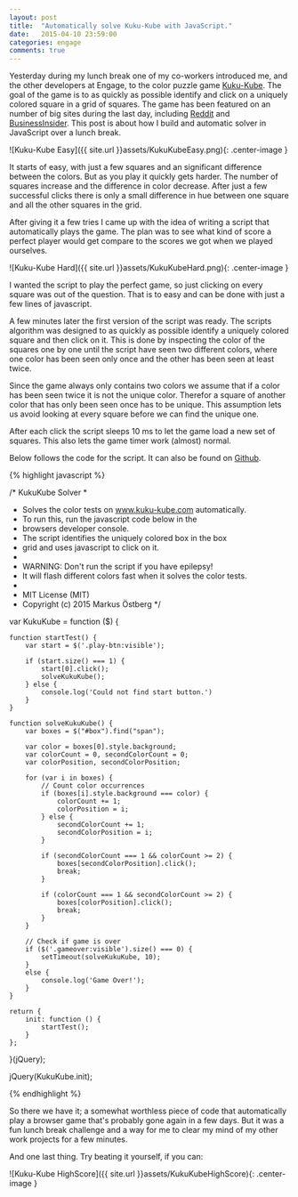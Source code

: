 ```yaml
---
layout: post
title:  "Automatically solve Kuku-Kube with JavaScript."
date:   2015-04-10 23:59:00
categories: engage
comments: true
---
```


Yesterday during my lunch break one of my co-workers introduced me, and the other developers at Engage, to the color puzzle game [Kuku-Kube](http://www.kuku-kube.com/). The goal of the game is to as quickly as possible identify and click on a uniquely colored square in a grid of squares. The game has been featured on an number of big sites during the last day, including [Reddit](http://www.reddit.com/r/InternetIsBeautiful/comments/31xz0w/test_your_color_perception/) and [BusinessInsider](http://www.businessinsider.com/what-is-kukukube-2015-4). This post is about how I build and automatic solver in JavaScript over a lunch break.

![Kuku-Kube Easy]({{ site.url }}assets/KukuKubeEasy.png){: .center-image }

It starts of easy, with just a few squares and an significant difference between the colors. But as you play it quickly gets harder. The number of squares increase and the difference in color decrease. After just a few successful clicks there is only a small difference in hue between one square and all the other squares in the grid.

After giving it a few tries I came up with the idea of writing a script that automatically plays the game. The plan was to see what kind of score a perfect player would get compare to the scores we got when we played ourselves.

![Kuku-Kube Hard]({{ site.url }}assets/KukuKubeHard.png){: .center-image }

I wanted the script to play the perfect game, so just clicking on every square was out of the question. That is to easy and can be done with just a few lines of javascript.

A few minutes later the first version of the script was ready. The scripts algorithm was designed to as quickly as possible identify a uniquely colored square and then click on it. This is done by inspecting the color of the squares one by one until the script have seen two different colors, where one color has been seen only once and the other has been seen at least twice.

Since the game always only contains two colors we assume that if a color has been seen twice it is not the unique color. Therefor a square of another color that has only been seen once has to be unique. This assumption lets us avoid looking at every square before we can find the unique one.

After each click the script sleeps 10 ms to let the game load a new set of squares. This also lets the game timer work (almost) normal.

Below follows the code for the script. It can also be found on [Github](https://gist.github.com/markusos/bd58f2ee6abc2e4010cb).

{% highlight javascript %}

/* KukuKube Solver
 *
 * Solves the color tests on www.kuku-kube.com automatically.
 * To run this, run the javascript code below in the
 * browsers developer console.
 * The script identifies the uniquely colored box in the box  
 * grid and uses javascript to click on it.
 *
 * WARNING: Don't run the script if you have epilepsy!
 *  It will flash different colors fast when it solves the color tests.
 *
 * MIT License (MIT)
 * Copyright (c) 2015 Markus Östberg
 */

var KukuKube = function ($) {

    function startTest() {
        var start = $('.play-btn:visible');

        if (start.size() === 1) {
            start[0].click();
            solveKukuKube();
        } else {
            console.log('Could not find start button.')
        }
    }

    function solveKukuKube() {
        var boxes = $("#box").find("span");

        var color = boxes[0].style.background;
        var colorCount = 0, secondColorCount = 0;
        var colorPosition, secondColorPosition;

        for (var i in boxes) {
            // Count color occurrences
            if (boxes[i].style.background === color) {
                colorCount += 1;
                colorPosition = i;
            } else {
                secondColorCount += 1;
                secondColorPosition = i;
            }

            if (secondColorCount === 1 && colorCount >= 2) {
                boxes[secondColorPosition].click();
                break;
            }

            if (colorCount === 1 && secondColorCount >= 2) {
                boxes[colorPosition].click();
                break;
            }
        }

        // Check if game is over
        if ($('.gameover:visible').size() === 0) {
            setTimeout(solveKukuKube, 10);
        }
        else {
            console.log('Game Over!');
        }
    }

    return {
        init: function () {
            startTest();
        }
    };

}(jQuery);

jQuery(KukuKube.init);

{% endhighlight %}

So there we have it; a somewhat worthless piece of code that automatically play a browser game that's probably gone again in a few days. But it was a fun lunch break challenge and a way for me to clear my mind of my other work projects for a few minutes.

And one last thing. Try beating it yourself, if you can:

![Kuku-Kube HighScore]({{ site.url }}assets/KukuKubeHighScore){: .center-image }
